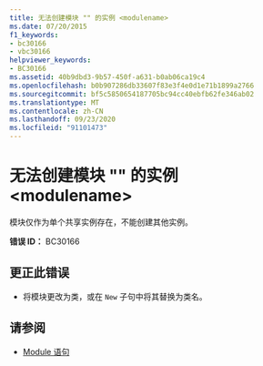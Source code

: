 ```yaml
---
title: 无法创建模块 "" 的实例 <modulename>
ms.date: 07/20/2015
f1_keywords:
- bc30166
- vbc30166
helpviewer_keywords:
- BC30166
ms.assetid: 40b9dbd3-9b57-450f-a631-b0ab06ca19c4
ms.openlocfilehash: b0b907286db33607f83e3f4e0d1e71b1899a2766
ms.sourcegitcommit: bf5c5850654187705bc94cc40ebfb62fe346ab02
ms.translationtype: MT
ms.contentlocale: zh-CN
ms.lasthandoff: 09/23/2020
ms.locfileid: "91101473"
---
```

# <a name="cannot-create-an-instance-of-module-modulename"></a>无法创建模块 "" 的实例 \<modulename>

模块仅作为单个共享实例存在，不能创建其他实例。  
  
 **错误 ID：** BC30166  
  
## <a name="to-correct-this-error"></a>更正此错误  
  
- 将模块更改为类，或在 `New` 子句中将其替换为类名。  
  
## <a name="see-also"></a>请参阅

- [Module 语句](../language-reference/statements/module-statement.md)
